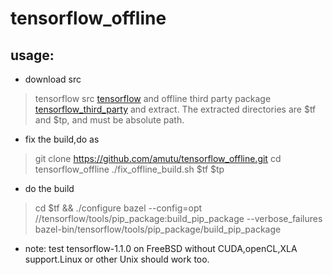 # tensorflow_offline

## usage:

* download src
> tensorflow src [tensorflow](https://github.com/tensorflow/tensorflow/releases) and offline third party package [tensorflow_third_party](https://github.com/amutu/tensorflow_third_party) and extract. The extracted directories are $tf and $tp, and must be absolute path.

* fix the build,do as
> git clone https://github.com/amutu/tensorflow_offline.git 
> cd tensorflow_offline
> ./fix_offline_build.sh $tf $tp

* do the build
> cd $tf && ./configure
> bazel --config=opt //tensorflow/tools/pip_package:build_pip_package --verbose_failures
> bazel-bin/tensorflow/tools/pip_package/build_pip_package

* note:
test tensorflow-1.1.0 on FreeBSD without CUDA,openCL,XLA support.Linux or other Unix should work too.
